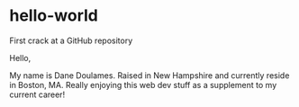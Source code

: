 # hello-world
First crack at a GitHub repository

Hello,

My name is Dane Doulames. Raised in New Hampshire and currently reside in Boston, MA. Really enjoying this web dev stuff as a supplement to my current career! 
